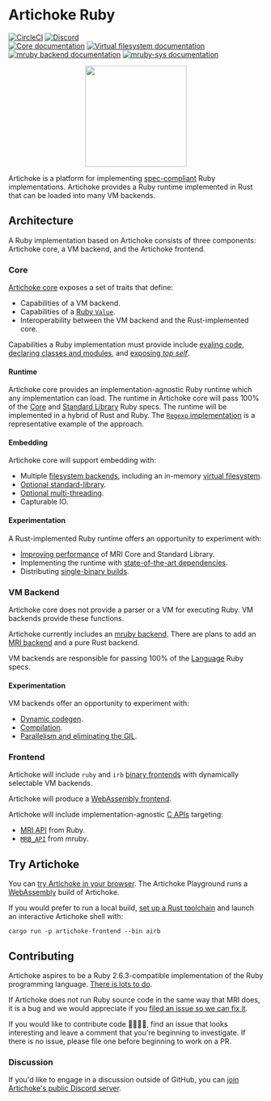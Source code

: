 # Artichoke Ruby

[![CircleCI](https://circleci.com/gh/artichoke/artichoke.svg?style=svg)](https://circleci.com/gh/artichoke/artichoke)
[![Discord](https://img.shields.io/discord/607683947496734760)](https://discord.gg/QCe2tp2)
<br>
[![Core documentation](https://img.shields.io/badge/docs-artichoke--core-blue.svg)](https://artichoke.github.io/artichoke/artichoke_core/)
[![Virtual filesystem documentation](https://img.shields.io/badge/docs-artichoke--vfs-blue.svg)](https://artichoke.github.io/artichoke/artichoke_vfs/)
[![mruby backend documentation](https://img.shields.io/badge/docs-artichoke--backend-blue.svg)](https://artichoke.github.io/artichoke/artichoke_backend/)
[![mruby-sys documentation](https://img.shields.io/badge/docs-mruby--sys-blue.svg)](https://artichoke.github.io/artichoke/mruby_sys/)

<p align="center">
  <img width="200" height="200" src="https://artichoke.github.io/artichoke/logo.svg">
</p>

Artichoke is a platform for implementing
[spec-compliant](https://github.com/ruby/spec) Ruby implementations. Artichoke
provides a Ruby runtime implemented in Rust that can be loaded into many VM
backends.

## Architecture

A Ruby implementation based on Artichoke consists of three components: Artichoke
core, a VM backend, and the Artichoke frontend.

### Core

[Artichoke core](https://artichoke.github.io/artichoke/artichoke_core/) exposes
a set of traits that define:

- Capabilities of a VM backend.
- Capabilities of a
  [Ruby `Value`](https://artichoke.github.io/artichoke/artichoke_core/value/trait.Value.html).
- Interoperability between the VM backend and the Rust-implemented core.

Capabilities a Ruby implementation must provide include
[evaling code](https://artichoke.github.io/artichoke/artichoke_core/eval/trait.Eval.html),
[declaring classes and modules](https://artichoke.github.io/artichoke/artichoke_core/def/trait.DeclareClassLike.html),
and
[exposing _top self_](https://artichoke.github.io/artichoke/artichoke_core/top_self/trait.TopSelf.html).

#### Runtime

Artichoke core provides an implementation-agnostic Ruby runtime which any
implementation can load. The runtime in Artichoke core will pass 100% of the
[Core](https://github.com/artichoke/artichoke/labels/A-ruby-core) and
[Standard Library](https://github.com/artichoke/artichoke/labels/A-ruby-stdlib)
Ruby specs. The runtime will be implemented in a hybrid of Rust and Ruby. The
[`Regexp` implementation](/artichoke-backend/src/extn/core/regexp) is a
representative example of the approach.

#### Embedding

Artichoke core will support embedding with:

- Multiple
  [filesystem backends](https://github.com/artichoke/artichoke/labels/A-filesystem),
  including an in-memory
  [virtual filesystem](https://artichoke.github.io/artichoke/artichoke_vfs/).
- [Optional standard-library](https://github.com/artichoke/artichoke/labels/A-optional-stdlib).
- [Optional multi-threading](https://github.com/artichoke/artichoke/labels/A-parallelism).
- Capturable IO.

#### Experimentation

A Rust-implemented Ruby runtime offers an opportunity to experiment with:

- [Improving performance](https://github.com/artichoke/artichoke/labels/A-performance)
  of MRI Core and Standard Library.
- Implementing the runtime with
  [state-of-the-art dependencies](https://github.com/artichoke/artichoke/labels/A-deps).
- Distributing
  [single-binary builds](https://github.com/artichoke/artichoke/labels/A-single-binary).

### VM Backend

Artichoke core does not provide a parser or a VM for executing Ruby. VM backends
provide these functions.

Artichoke currently includes an
[mruby backend](https://github.com/artichoke/artichoke/labels/B-mruby). There
are plans to add an
[MRI backend](https://github.com/artichoke/artichoke/labels/B-MRI) and a pure
Rust backend.

VM backends are responsible for passing 100% of the
[Language](https://github.com/artichoke/artichoke/labels/A-ruby-language) Ruby
specs.

#### Experimentation

VM backends offer an opportunity to experiment with:

- [Dynamic codegen](https://github.com/artichoke/artichoke/labels/A-codegen).
- [Compilation](https://github.com/artichoke/artichoke/labels/A-compiler).
- [Parallelism and eliminating the GIL](https://github.com/artichoke/artichoke/labels/A-parallelism).

### Frontend

Artichoke will include `ruby` and `irb`
[binary frontends](https://github.com/artichoke/artichoke/labels/A-frontend)
with dynamically selectable VM backends.

Artichoke will produce a
[WebAssembly frontend](https://github.com/artichoke/artichoke/labels/A-cross-build).

Artichoke will include implementation-agnostic
[C APIs](https://github.com/artichoke/artichoke/labels/A-C-API) targeting:

- [MRI API](https://github.com/artichoke/artichoke/labels/CAPI-MRI) from Ruby.
- [`MRB_API`](https://github.com/artichoke/artichoke/labels/CAPI-mruby) from
  mruby.

## Try Artichoke

You can [try Artichoke in your browser](https://artichoke.github.io/artichoke/).
The Artichoke Playground runs a [WebAssembly](https://webassembly.org/) build of
Artichoke.

If you would prefer to run a local build,
[set up a Rust toolchain](/CONTRIBUTING.md#rust-toolchain) and launch an
interactive Artichoke shell with:

```shell
cargo run -p artichoke-frontend --bin airb
```

## Contributing

Artichoke aspires to be a Ruby 2.6.3-compatible implementation of the Ruby
programming language.
[There is lots to do](https://github.com/artichoke/artichoke/issues).

If Artichoke does not run Ruby source code in the same way that MRI does, it is
a bug and we would appreciate if you
[filed an issue so we can fix it](https://github.com/artichoke/artichoke/issues/new).

If you would like to contribute code 👩‍💻👨‍💻, find an issue that looks interesting
and leave a comment that you're beginning to investigate. If there is no issue,
please file one before beginning to work on a PR.

### Discussion

If you'd like to engage in a discussion outside of GitHub, you can
[join Artichoke's public Discord server](https://discord.gg/QCe2tp2).
